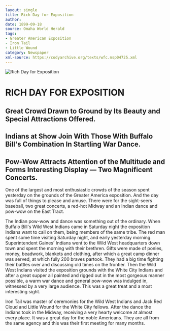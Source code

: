 ```yaml
---
layout: single
title: Rich Day for Exposition
author: 
date: 1899-09-18
source: Omaha World Herald
tags:
- Greater American Exposition
- Iron Tail
- Little Wound
category: Newspaper
xml-source: https://codyarchive.org/texts/wfc.nsp04725.xml
---
```


![Rich Day for Exposition](https://codyarchive.org/figures/800/wfc.nsp04725.1.jpg "Rich Day for Exposition")

# RICH DAY FOR EXPOSITION

## Great Crowd Drawn to Ground by Its Beauty and Special Attractions Offered.

## Indians at Show Join With Those With Buffalo Bill's Combination In Startling War Dance.

## Pow-Wow Attracts Attention of the Multitude and Forms Interesting Display &#8212; Two Magnificent Concerts.

One of the largest and most enthusiastic crowds of the season spent yesterday on the grounds of the Greater America exposition. And the day was full of things to please and amuse. There were for the sight-seers baseball, two great concerts, a red-hot Midway and an Indian dance and pow-wow on the East Tract.

The Indian pow-wow and dance was something out of the ordinary. When Buffalo Bill's Wild West Indians came in Saturday night the exposition Indians want to call on them, being members of the same tribe. The red man spent some time visiting Saturday night, and early yesterday morning. Superintendent Gaines' Indians went to the Wild West headquarters down town and spent the morning with their brethren. Gifts were made of ponies, money, beadwork, blankets and clothing, after which a great camp dinner was served, at which fully 200 braves partook. They had a big time fighting their battles over and discussing old times on the frontier. Then the Wild West Indians visited the exposition grounds with the White City Indians and after a great supper all painted and rigged out in the most gorgeous manner possible, a warm war dance and general pow-wow was indulged in, witnessed by a very large audience. This was a great treat and a most interesting sight.

Iron Tail was master of ceremonies for the Wild West Indians and Jack Red Cloud and Little Wound for the White City fellows. After the dance the Indians took in the Midway, receiving a very hearty welcome at almost every place. It was a great day for the noble Americans. They are all from the same agency and this was their first meeting for many months.